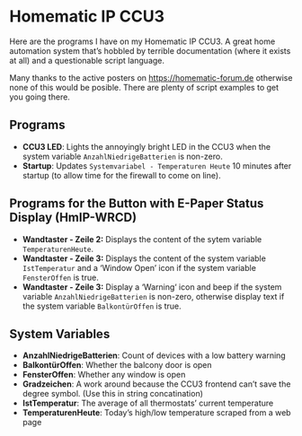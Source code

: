 # Homematic IP CCU3

Here are the programs I have on my Homematic IP CCU3.  A great home automation system that’s hobbled by terrible documentation (where it exists at all) and a questionable script language.  

Many thanks to the active posters on https://homematic-forum.de otherwise none of this would be posible.  There are plenty of script examples to get you going there.

## Programs

* **CCU3 LED**: Lights the annoyingly bright LED in the CCU3 when the system variable ```AnzahlNiedrigeBatterien``` is non-zero.
* **Startup**: Updates ```Systemvariabel - Temperaturen Heute``` 10 minutes after startup (to allow time for the firewall to come on line).

## Programs for the Button with E-Paper Status Display (HmIP-WRCD) 

* **Wandtaster - Zeile 2:** Displays the content of the sytem variable ```TemperaturenHeute```.
* **Wandtaster - Zeile 3:** Displays the content of the system variable ```IstTemperatur``` and a ‘Window Open’ icon if the system variable ```FensterOffen``` is true.
* **Wandtaster - Zeile 3:** Display a ‘Warning‘ icon and beep if the system variable ```AnzahlNiedrigeBatterien``` is non-zero, otherwise display text if the system variable ```BalkontürOffen``` is true.  

## System Variables

* **AnzahlNiedrigeBatterien**: Count of devices with a low battery warning
* **BalkontürOffen**: Whether the balcony door is open
* **FensterOffen**: Whether any window is open
* **Gradzeichen**: A work around because the CCU3 frontend can’t save the degree symbol.  (Use this in string concatination)
* **IstTemperatur**: The average of all thermostats’ current temperature
* **TemperaturenHeute**: Today’s high/low temperature scraped from a web page
